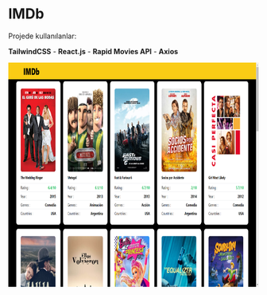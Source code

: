 # IMDb

Projede kullanılanlar:

**TailwindCSS** - **React.js** - **Rapid Movies API** - **Axios**

<img src="./Site.png" width="800" height="450"/>
